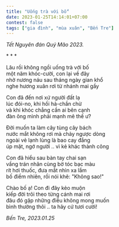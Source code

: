 ```yaml
---
title: "Uống trà với bố"
date: 2023-01-25T14:14:01+07:00
contest: false
tags: ["gia đình", "mùa xuân", "Bến Tre"]
---
```

*Tết Nguyên đán Quý Mão 2023.*  
  
\* \* \*
  
Lâu rồi không ngồi uống trà với bố  
một năm khóc-cười, con lại về đây  
nhờ nương náu sau tháng ngày gian khổ  
nghe hương xuân rơi từ nhánh mai gầy  
  
Con đã đến nơi xứ người đất lạ  
lúc đói-no, khi hối hả-chần chừ  
và khi khóc chẳng cần ai bên cạnh  
đàn ông mình phải mạnh mẽ thế ư?  

Đời muốn ta làm cây tùng cây bách  
nước mắt không rơi mà chảy ngược dòng  
ngoài vẻ lạnh lùng là bao cay đắng  
úp mặt, ngớ người .. vì kẻ khác thành công  
  
Con đã hiểu sau bàn tay chai sạn  
vầng trán nhăn cùng bờ tóc bạc màu  
rít hơi thuốc, đưa mắt nhìn xa lắm  
bố điềm nhiên, rồi nói khẽ: "Không sao!"  
  
Chào bố ạ! Con đi đây kẻo muộn  
kiếp đời trôi theo từng cánh mai rơi  
đâu đó gặp những điều không mong muốn  
bình thường thôi .. ta hãy cứ tươi cười!  
  
*Bến Tre, 2023.01.25*